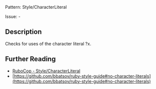Pattern: Style/CharacterLiteral

Issue: -

## Description

Checks for uses of the character literal ?x.

## Further Reading

* [RuboCop - Style/CharacterLiteral](https://rubocop.readthedocs.io/en/latest/cops_style/#stylecharacterliteral)
* [https://github.com/bbatsov/ruby-style-guide#no-character-literals](https://github.com/bbatsov/ruby-style-guide#no-character-literals)
